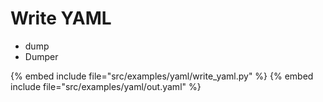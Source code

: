 # Write YAML

* dump
* Dumper

{% embed include file="src/examples/yaml/write_yaml.py" %}
{% embed include file="src/examples/yaml/out.yaml" %}


